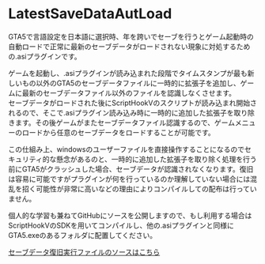 # LatestSaveDataAutLoad
GTA5で言語設定を日本語に選択時、年を跨いでセーブを行うとゲーム起動時の自動ロードで正常に最新のセーブデータがロードされない現象に対処するための.asiプラグインです。  
  
ゲームを起動し、.asiプラグインが読み込まれた段階でタイムスタンプが最も新しいもの以外のGTA5のセーブデータファイルに一時的に拡張子を追加し、ゲームに最新のセーブデータファイル以外のファイルを認識しなくさせます。  
セーブデータがロードされた後にScriptHookVのスクリプトが読み込まれ開始されるので、そこで.asiプラグイン読み込み時に一時的に追加した拡張子を取り除きます。その後ゲームがまたセーブデータファイル認識するので、ゲームメニューのロードから任意のセーブデータをロードすることが可能です。  
  
この仕組み上、windowsのユーザーファイルを直接操作することになるのでセキュリティ的な懸念があるのと、一時的に追加した拡張子を取り除く処理を行う前にGTA5がクラッシュした場合、セーブデータが認識されなくなります。復旧は容易に可能ですがプラグインが何を行っているのか理解していない場合には混乱を招く可能性が非常に高いなどの理由によりコンパイルしての配布は行っていません。 
  
個人的な学習も兼ねてGitHubにソースを公開しますので、もし利用する場合はScriptHookVのSDKを用いてコンパイルし、他の.asiプラグインと同様にGTA5.exeのあるフォルダに配置してください。

[セーブデータ復旧実行ファイルのソースはこちら](https://github.com/nepnep2023/LSDALtest)
